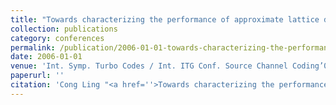 ```yaml
---
title: "Towards characterizing the performance of approximate lattice decoding in MIMO communications"
collection: publications
category: conferences
permalink: /publication/2006-01-01-towards-characterizing-the-performance-of-approximate-lattice-decoding-in-mimo-communications
date: 2006-01-01
venue: 'Int. Symp. Turbo Codes / Int. ITG Conf. Source Channel Coding’06'
paperurl: ''
citation: 'Cong Ling "<a href=''>Towards characterizing the performance of approximate lattice decoding in MIMO communications</a>", Int. Symp. Turbo Codes / Int. ITG Conf. Source Channel Coding’06, Munich, Germany, Apr. 2006.'
---
```

